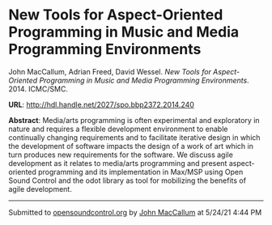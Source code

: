 # New Tools for Aspect-Oriented Programming in Music and Media Programming Environments

John MacCallum, Adrian Freed, David Wessel. *New Tools for Aspect-Oriented Programming in Music and Media Programming Environments*. 2014.  ICMC/SMC. 

**URL**: <http://hdl.handle.net/2027/spo.bbp2372.2014.240>

**Abstract**: Media/arts programming is often experimental and exploratory in nature and requires a flexible development environment to enable continually changing requirements and to facilitate iterative design in which the development of software impacts the design of a work of art which in turn produces new requirements for the software. We discuss agile development as it relates to media/arts programming and present aspect-oriented programming and its implementation in Max/MSP using Open Sound Control and the odot library as tool for mobilizing the benefits of agile development.

---
Submitted to [opensoundcontrol.org](https://opensoundcontrol.org) by [John MacCallum](https://john-maccallum.com) at 5/24/21 4:44 PM
